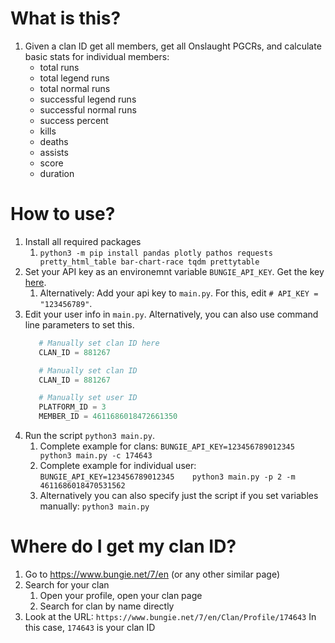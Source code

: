 # What is this?
1) Given a clan ID get all members, get all Onslaught PGCRs, and calculate basic stats for individual members:
   * total runs
   * total legend runs
   * total normal runs
   * successful legend runs
   * successful normal runs
   * success percent
   * kills
   * deaths
   * assists
   * score
   * duration


# How to use?
1) Install all required packages
   1) `python3 -m pip install pandas plotly pathos requests pretty_html_table bar-chart-race tqdm prettytable`
2) Set your API key as an environemnt variable `BUNGIE_API_KEY`.  Get the key [here](https://www.bungie.net/en/Application).
   1) Alternatively: Add your api key to `main.py`. For this, edit `# API_KEY = "123456789"`.
3) Edit your user info in `main.py`. Alternatively, you can also use command line parameters to set this.
   ```py
      # Manually set clan ID here
      CLAN_ID = 881267

      # Manually set clan ID
      CLAN_ID = 881267

      # Manually set user ID
      PLATFORM_ID = 3
      MEMBER_ID = 4611686018472661350
   ```
4) Run the script `python3 main.py`.
   1) Complete example for clans: `BUNGIE_API_KEY=123456789012345    python3 main.py -c 174643`
   2) Complete example for individual user: `BUNGIE_API_KEY=123456789012345    python3 main.py -p 2 -m 4611686018470531562`
   2) Alternatively you can also specify just the script if you set variables manually: `python3 main.py`

# Where do I get my clan ID?
1) Go to https://www.bungie.net/7/en (or any other similar page)
2) Search for your clan
   1) Open your profile, open your clan page
   2) Search for clan by name directly
3) Look at the URL: `https://www.bungie.net/7/en/Clan/Profile/174643`
   In this case, `174643` is your clan ID
